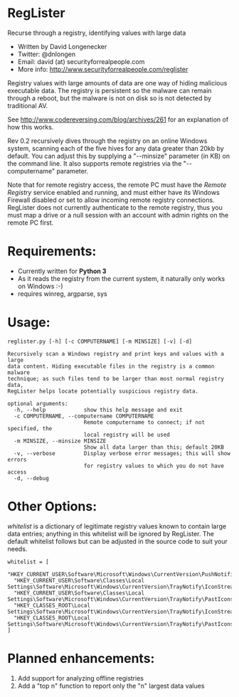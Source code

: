 RegLister
=============

Recurse through a registry, identifying values with large data

* Written by David Longenecker
* Twitter: @dnlongen
* Email: david (at) securityforrealpeople.com
* More info: http://www.securityforrealpeople.com/reglister

Registry values with large amounts of data are one way of hiding malicious executable data. The registry is persistent so the malware can remain through a reboot, but the malware is not on disk so is not detected by traditional AV.

See http://www.codereversing.com/blog/archives/261 for an explanation of how this works.

Rev 0.2 recursively dives through the registry on an online Windows system, scanning each of the five hives for any data greater than 20kb by default. You can adjust this by supplying a "--minsize" parameter (in KB) on the command line. It also supports remote registries via the "--computername" parameter.

Note that for remote registry access, the remote PC must have the *Remote Registry* service enabled and running, and must either have its Windows Firewall disabled or set to allow incoming remote registry connections. RegLister does not currently authenticate to the remote registry, thus you must map a drive or a null session with an account with admin rights on the remote PC first.

Requirements:
=============

* Currently written for **Python 3**
* As it reads the registry from the current system, it naturally only works on Windows :-)
* requires winreg, argparse, sys

Usage:
=============

```
reglister.py [-h] [-c COMPUTERNAME] [-m MINSIZE] [-v] [-d]

Recursively scan a Windows registry and print keys and values with a large
data content. Hiding executable files in the registry is a common malware
technique; as such files tend to be larger than most normal registry data,
RegLister helps locate potentially suspicious registry data.

optional arguments:
  -h, --help            show this help message and exit
  -c COMPUTERNAME, --computername COMPUTERNAME
                        Remote computername to connect; if not specified, the
                        local registry will be used
  -m MINSIZE, --minsize MINSIZE
                        Show all data larger than this; default 20KB
  -v, --verbose         Display verbose error messages; this will show errors
                        for registry values to which you do not have access
  -d, --debug
```

Other Options:
=============

*whitelist* is a dictionary of legitimate registry values known to contain large data entries; anything in this whitelist will be ignored by RegLister. The default whitelist follows but can be adjusted in the source code to suit your needs.

```
whitelist = [
  "HKEY_CURRENT_USER\Software\Microsoft\Windows\CurrentVersion\PushNotifications\AppDB",
  "HKEY_CURRENT_USER\Software\Classes\Local Settings\Software\Microsoft\Windows\CurrentVersion\TrayNotify\IconStreams",
  "HKEY_CURRENT_USER\Software\Classes\Local Settings\Software\Microsoft\Windows\CurrentVersion\TrayNotify\PastIconsStream",
  "HKEY_CLASSES_ROOT\Local Settings\Software\Microsoft\Windows\CurrentVersion\TrayNotify\IconStreams",
  "HKEY_CLASSES_ROOT\Local Settings\Software\Microsoft\Windows\CurrentVersion\TrayNotify\PastIconsStream"
]
```

Planned enhancements:
=============

1. Add support for analyzing offline registries
2. Add a "top n" function to report only the "n" largest data values
